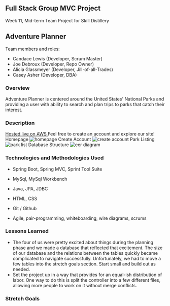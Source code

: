 ## Full Stack Group MVC Project
Week 11, Mid-term Team Project for Skill Distillery

## Adventure Planner
Team members and roles:
* Candace Lewis (Developer, Scrum Master)
* Joe Debroux (Developer, Repo Owner)
* Alicia Glassmeyer (Developer, Jill-of-all-Trades)
* Casey Asher (Developer, DBA)

### Overview
Adventure Planner is centered around the United States' National Parks and providing a user with ability to search and plan trips to parks that catch their interest.

### Description
[Hosted live on AWS ](http://18.222.90.180:8080/ChooseAdventure/)
Feel free to create an account and explore our site!
Homepage
![homepage](https://github.com/jdebroux/MidtermProject/EER.png)
Create Account
![create account](https://github.com/jdebroux/MidtermProject/EER.png)
Park Listing
![park list](https://github.com/jdebroux/MidtermProject/EER.png)
Database Structure
![eer diagram](https://github.com/jdebroux/MidtermProject/EER.png)


### Technologies and Methodologies Used
* Spring Boot, Spring MVC, Sprint Tool Suite
* MySql, MySql Workbench
* Java, JPA, JDBC
* HTML, CSS
* Git / Github

* Agile, pair-programming, whiteboarding, wire diagrams, scrums

### Lessons Learned
* The four of us were pretty excited about things during the planning phase and we made a database that reflected that excitement. The size of our database and the relations between the tables quickly became complicated to navigate successfully. Unfortunately, we had to move a few tables into the stretch goals section. Start small and build out as needed.
* Set the project up in a way that provides for an equal-ish distribution of labor. One way to do this is split the controller into a few different files, allowing more people to work on it without merge conflicts.
### Stretch Goals
